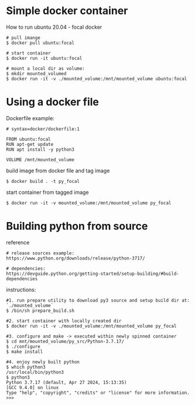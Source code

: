 
# Simple docker container
How to run ubuntu 20.04 - focal docker
```
# pull imange
$ docker pull ubuntu:focal

# start container
$ docker run -it ubuntu:focal

# mount a local dir as volume:
$ mkdir mounted_volumed
$ docker run -it -v ./mounted_volume:/mnt/mounted_volume ubuntu:focal
```


# Using a docker file
Dockerfile example:
```
# syntax=docker/dockerfile:1

FROM ubuntu:focal
RUN apt-get update
RUN apt install -y python3

VOLUME /mnt/mounted_volume
```


build image from docker file and tag image
```
$ docker build . -t py_focal
```

start container from tagged image
```
$ docker run -it -v mounted_volume:/mnt/mounted_volume py_focal
```


# Building python from source
reference
```
# release sources example:
https://www.python.org/downloads/release/python-3717/

# dependencies:
https://devguide.python.org/getting-started/setup-building/#build-dependencies
```

instructions:
```
#1. run prepare utility to download py3 source and setup build dir at: `./mounted_volume`
$ /bin/sh prepare_build.sh

#2. start container with locally created dir
$ docker run -it -v ./mounted_volume:/mnt/mounted_volume py_focal

#3. configure and make -> executed within newly spinned container
$ cd mnt/mounted_volume/py_src/Python-3.7.17/
$ ./configure
$ make install

#4. enjoy newly built python
$ which python3
/usr/local/bin/python3
$ python3
Python 3.7.17 (default, Apr 27 2024, 15:13:35) 
[GCC 9.4.0] on linux
Type "help", "copyright", "credits" or "license" for more information.
>>>

```




